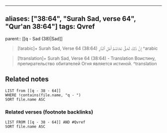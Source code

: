 
---
aliases: ["38:64", "Surah Sad, verse 64", "Qur'an 38:64"]
tags: Qvref
---

parent:: [[q - Sad (38)|Sad]]

> [!arabic]+ Surah Sad, Verse 64 (38:64)
> <span class="quran-arabic">إِنَّ ذَٰلِكَ لَحَقٌّ تَخَاصُمُ أَهْلِ ٱلنَّارِ</span>
^arabic

> [!translation]+ Surah Sad, Verse 64 (38:64) - Translation
> Воистину, препирательство обитателей Огня является истиной.
^translation



## Related notes
```dataview
LIST from [[q - 38 - 64]]
WHERE !contains(file.name, "q - ")
SORT file.name ASC
```

### Related verses (footnote backlinks)
```dataview
LIST FROM [[q - 38 - 64]] AND #Qvref
SORT file.name ASC
```

